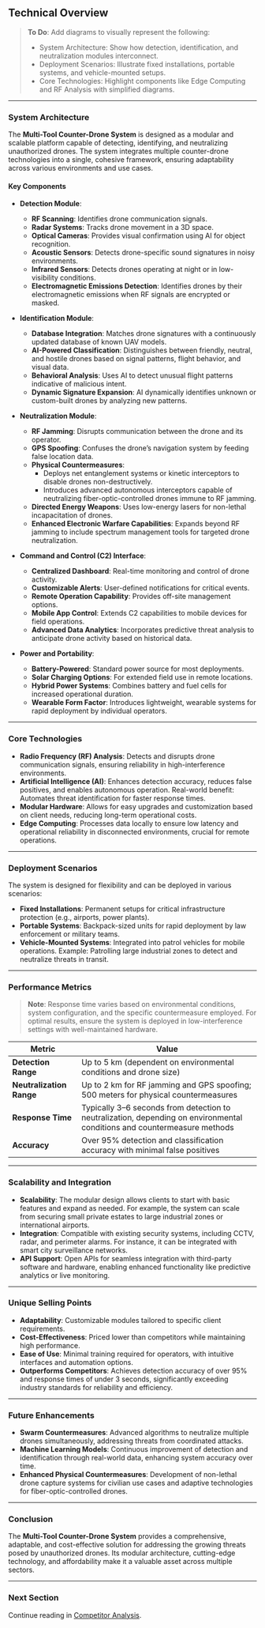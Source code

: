 ## **Technical Overview**

> **To Do**: Add diagrams to visually represent the following:
>
> - System Architecture: Show how detection, identification, and neutralization modules interconnect.
> - Deployment Scenarios: Illustrate fixed installations, portable systems, and vehicle-mounted setups.
> - Core Technologies: Highlight components like Edge Computing and RF Analysis with simplified diagrams.

---

### **System Architecture**

The **Multi-Tool Counter-Drone System** is designed as a modular and scalable platform capable of detecting, identifying, and neutralizing unauthorized drones. The system integrates multiple counter-drone technologies into a single, cohesive framework, ensuring adaptability across various environments and use cases.

#### **Key Components**

- **Detection Module**:
  - **RF Scanning**: Identifies drone communication signals.
  - **Radar Systems**: Tracks drone movement in a 3D space.
  - **Optical Cameras**: Provides visual confirmation using AI for object recognition.
  - **Acoustic Sensors**: Detects drone-specific sound signatures in noisy environments.
  - **Infrared Sensors**: Detects drones operating at night or in low-visibility conditions.
  - **Electromagnetic Emissions Detection**: Identifies drones by their electromagnetic emissions when RF signals are encrypted or masked.

- **Identification Module**:
  - **Database Integration**: Matches drone signatures with a continuously updated database of known UAV models.
  - **AI-Powered Classification**: Distinguishes between friendly, neutral, and hostile drones based on signal patterns, flight behavior, and visual data.
  - **Behavioral Analysis**: Uses AI to detect unusual flight patterns indicative of malicious intent.
  - **Dynamic Signature Expansion**: AI dynamically identifies unknown or custom-built drones by analyzing new patterns.

- **Neutralization Module**:
  - **RF Jamming**: Disrupts communication between the drone and its operator.
  - **GPS Spoofing**: Confuses the drone’s navigation system by feeding false location data.
  - **Physical Countermeasures**:
    - Deploys net entanglement systems or kinetic interceptors to disable drones non-destructively.
    - Introduces advanced autonomous interceptors capable of neutralizing fiber-optic-controlled drones immune to RF jamming.
  - **Directed Energy Weapons**: Uses low-energy lasers for non-lethal incapacitation of drones.
  - **Enhanced Electronic Warfare Capabilities**: Expands beyond RF jamming to include spectrum management tools for targeted drone neutralization.

- **Command and Control (C2) Interface**:
  - **Centralized Dashboard**: Real-time monitoring and control of drone activity.
  - **Customizable Alerts**: User-defined notifications for critical events.
  - **Remote Operation Capability**: Provides off-site management options.
  - **Mobile App Control**: Extends C2 capabilities to mobile devices for field operations.
  - **Advanced Data Analytics**: Incorporates predictive threat analysis to anticipate drone activity based on historical data.

- **Power and Portability**:
  - **Battery-Powered**: Standard power source for most deployments.
  - **Solar Charging Options**: For extended field use in remote locations.
  - **Hybrid Power Systems**: Combines battery and fuel cells for increased operational duration.
  - **Wearable Form Factor**: Introduces lightweight, wearable systems for rapid deployment by individual operators.

---

### **Core Technologies**

- **Radio Frequency (RF) Analysis**: Detects and disrupts drone communication signals, ensuring reliability in high-interference environments.
- **Artificial Intelligence (AI)**: Enhances detection accuracy, reduces false positives, and enables autonomous operation. Real-world benefit: Automates threat identification for faster response times.
- **Modular Hardware**: Allows for easy upgrades and customization based on client needs, reducing long-term operational costs.
- **Edge Computing**: Processes data locally to ensure low latency and operational reliability in disconnected environments, crucial for remote operations.

---

### **Deployment Scenarios**

The system is designed for flexibility and can be deployed in various scenarios:

- **Fixed Installations**: Permanent setups for critical infrastructure protection (e.g., airports, power plants).
- **Portable Systems**: Backpack-sized units for rapid deployment by law enforcement or military teams.
- **Vehicle-Mounted Systems**: Integrated into patrol vehicles for mobile operations. Example: Patrolling large industrial zones to detect and neutralize threats in transit.

---

### **Performance Metrics**

> **Note**: Response time varies based on environmental conditions, system configuration, and the specific countermeasure employed. For optimal results, ensure the system is deployed in low-interference settings with well-maintained hardware.

| **Metric**               | **Value**                                                                                                                |
| ------------------------ | ------------------------------------------------------------------------------------------------------------------------ |
| **Detection Range**      | Up to 5 km (dependent on environmental conditions and drone size)                                                        |
| **Neutralization Range** | Up to 2 km for RF jamming and GPS spoofing; 500 meters for physical countermeasures                                      |
| **Response Time**        | Typically 3–6 seconds from detection to neutralization, depending on environmental conditions and countermeasure methods |
| **Accuracy**             | Over 95% detection and classification accuracy with minimal false positives                                              |

---

### **Scalability and Integration**

- **Scalability**: The modular design allows clients to start with basic features and expand as needed. For example, the system can scale from securing small private estates to large industrial zones or international airports.
- **Integration**: Compatible with existing security systems, including CCTV, radar, and perimeter alarms. For instance, it can be integrated with smart city surveillance networks.
- **API Support**: Open APIs for seamless integration with third-party software and hardware, enabling enhanced functionality like predictive analytics or live monitoring.

---

### **Unique Selling Points**

- **Adaptability**: Customizable modules tailored to specific client requirements.
- **Cost-Effectiveness**: Priced lower than competitors while maintaining high performance.
- **Ease of Use**: Minimal training required for operators, with intuitive interfaces and automation options.
- **Outperforms Competitors**: Achieves detection accuracy of over 95% and response times of under 3 seconds, significantly exceeding industry standards for reliability and efficiency.

---

### **Future Enhancements**

- **Swarm Countermeasures**: Advanced algorithms to neutralize multiple drones simultaneously, addressing threats from coordinated attacks.
- **Machine Learning Models**: Continuous improvement of detection and identification through real-world data, enhancing system accuracy over time.
- **Enhanced Physical Countermeasures**: Development of non-lethal drone capture systems for civilian use cases and adaptive technologies for fiber-optic-controlled drones.

---

### **Conclusion**

The **Multi-Tool Counter-Drone System** provides a comprehensive, adaptable, and cost-effective solution for addressing the growing threats posed by unauthorized drones. Its modular architecture, cutting-edge technology, and affordability make it a valuable asset across multiple sectors.

---

### **Next Section**

Continue reading in [Competitor Analysis](./competitor_analysis.html).
